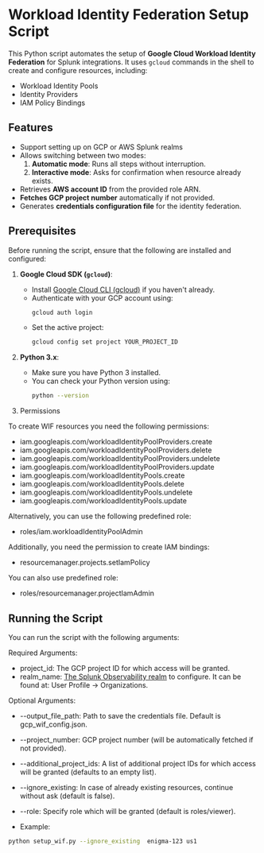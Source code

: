# Workload Identity Federation Setup Script

This Python script automates the setup of **Google Cloud Workload Identity Federation** for Splunk integrations. It uses `gcloud` commands in the shell to create and configure resources, including:
- Workload Identity Pools
- Identity Providers
- IAM Policy Bindings

## Features
- Support setting up on GCP or AWS Splunk realms
- Allows switching between two modes:
    1. **Automatic mode**: Runs all steps without interruption.
    2. **Interactive mode**: Asks for confirmation when resource already exists.
- Retrieves **AWS account ID** from the provided role ARN.
- **Fetches GCP project number** automatically if not provided.
- Generates **credentials configuration file** for the identity federation.

## Prerequisites

Before running the script, ensure that the following are installed and configured:

1. **Google Cloud SDK (`gcloud`)**:
    - Install [Google Cloud CLI (gcloud)](https://cloud.google.com/sdk/docs/install) if you haven't already.
    - Authenticate with your GCP account using:
      ```bash
      gcloud auth login
      ```
    - Set the active project:
      ```bash
      gcloud config set project YOUR_PROJECT_ID
      ```

2. **Python 3.x**:
    - Make sure you have Python 3 installed.
    - You can check your Python version using:
      ```bash
      python --version
      ```

3. Permissions

To create WIF resources you need the following permissions:
- iam.googleapis.com/workloadIdentityPoolProviders.create
- iam.googleapis.com/workloadIdentityPoolProviders.delete
- iam.googleapis.com/workloadIdentityPoolProviders.undelete
- iam.googleapis.com/workloadIdentityPoolProviders.update
- iam.googleapis.com/workloadIdentityPools.create
- iam.googleapis.com/workloadIdentityPools.delete
- iam.googleapis.com/workloadIdentityPools.undelete
- iam.googleapis.com/workloadIdentityPools.update

Alternatively, you can use the following predefined role:
- roles/iam.workloadIdentityPoolAdmin


Additionally, you need the permission to create IAM bindings:
- resourcemanager.projects.setIamPolicy

You can also use predefined role:
- roles/resourcemanager.projectIamAdmin

## Running the Script
You can run the script with the following arguments:

Required Arguments:

- project_id: The GCP project ID for which access will be granted.
- realm_name: [The Splunk Observability realm](https://docs.splunk.com/observability/en/admin/references/organizations.html) to configure. It can be found at: User Profile -> Organizations.

Optional Arguments:

- --output_file_path: Path to save the credentials file. Default is gcp_wif_config.json.
- --project_number: GCP project number (will be automatically fetched if not provided).
- --additional_project_ids: A list of additional project IDs for which access will be granted (defaults to an empty list).
- --ignore_existing: In case of already existing resources, continue without ask (default is false).
- --role: Specify role which will be granted (default is roles/viewer).

- Example:

```bash
python setup_wif.py --ignore_existing  enigma-123 us1 
```
